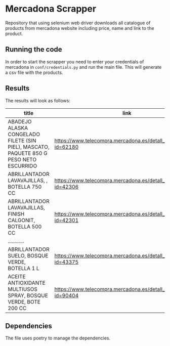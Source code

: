 # Mercadona Scrapper

Repository that using selenium web driver downloads all catalogue of products from
mercadona website including price, name and link to the product.  

## Running the code

In order to start the scrapper you need to enter your credentials of mercadona in
`conf/credentials.py` and run the main file. This will generate a csv file with
the products.

## Results 

The results will look as follows:

| title                                                                                  | link                                                             | price |
|----------------------------------------------------------------------------------------|------------------------------------------------------------------|-------|
| ABADEJO ALASKA CONGELADO FILETE (SIN PIEL), MASCATO, PAQUETE 850 G PESO NETO ESCURRIDO | https://www.telecompra.mercadona.es/detall_producte.php?id=62180 | 4.95  |
| ABRILLANTADOR LAVAVAJILLAS, , BOTELLA 750 CC                                           | https://www.telecompra.mercadona.es/detall_producte.php?id=42306 | 1.25  |
| ABRILLANTADOR LAVAVAJILLAS, FINISH CALGONIT, BOTELLA 500 CC                            | https://www.telecompra.mercadona.es/detall_producte.php?id=42301 | 4.45  |
|                                                                                ............                                                                       |
| ABRILLANTADOR SUELO, BOSQUE VERDE, BOTELLA 1 L                                         | https://www.telecompra.mercadona.es/detall_producte.php?id=43375 | 2.05  |
| ACEITE ANTIOXIDANTE MULTIUSOS SPRAY, BOSQUE VERDE, BOTE 200 CC                         | https://www.telecompra.mercadona.es/detall_producte.php?id=90404 | 1.95  |

## Dependencies

The file uses poetry to manage the dependencies.
